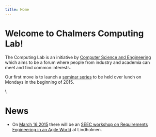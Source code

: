 ```yaml
---
title: Home
---
```




# Welcome to Chalmers Computing Lab!

The Computing Lab is an initiative by [Computer Science and Engineering](http://www.chalmers.se/cse/) which aims to be a forum where people from industry and academia can meet and find common interests.

Our first move is to launch a [seminar series](tech-talks.html) to be held over lunch on Mondays in the beginning of 2015.

\



# News

  * On <u>March 16 2015</u> there will be an [SEEC workshop on Requirements Engineering in an Agile World](https://seecgot.wordpress.com/2015/03/05/do-we-still-need-requirements-on-the-role-of-re-in-an-agile-world/) at Lindholmen.

